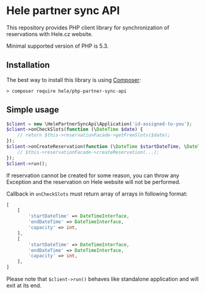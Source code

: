 # Hele partner sync API

This repository provides PHP client library for synchronization of reservations with Hele.cz website.

Minimal supported version of PHP is 5.3.

## Installation

The best way to install this library is using [Composer](http://getcomposer.org/):

```
> composer require hele/php-partner-sync-api
```

## Simple usage

```php
$client = new \HelePartnerSyncApi\Application('id-assigned-to-you');
$client->onCheckSlots(function (\DateTime $date) {
    // return $this->reservationFacade->getFreeSlots($date);
});
$client->onCreateReservation(function (\DateTime $startDateTime, \DateTime $endDateTime, $quantity, array $parameters) {
    // $this->reservationFacade->createReservation(...);
});
$client->run();
```

If reservation cannot be created for some reason, you can throw any Exception and the reservation on Hele website will not be performed.

Callback in `onCheckSlots` must return array of arrays in following format:

```php
[
    [
        'startDateTime' => DateTimeInterface,
        'endDateTime' => DateTimeInterface,
        'capacity' => int,
    ],
    [
        'startDateTime' => DateTimeInterface,
        'endDateTime' => DateTimeInterface,
        'capacity' => int,
    ],
]
```

Please note that `$client->run()` behaves like standalone application and will exit at its end.
